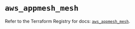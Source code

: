 # `aws_appmesh_mesh`

Refer to the Terraform Registry for docs: [`aws_appmesh_mesh`](https://registry.terraform.io/providers/hashicorp/aws/5.90.1/docs/resources/appmesh_mesh).
